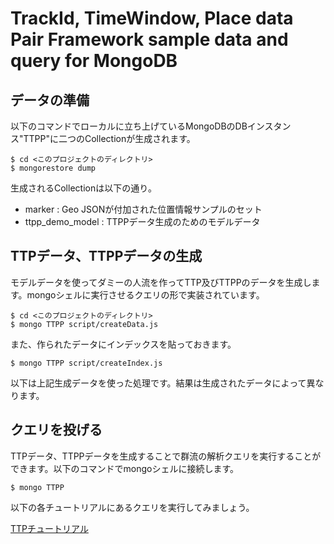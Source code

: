 # TrackId, TimeWindow, Place data Pair Framework sample data and query for MongoDB

## データの準備

以下のコマンドでローカルに立ち上げているMongoDBのDBインスタンス"TTPP"に二つのCollectionが生成されます。

```
$ cd <このプロジェクトのディレクトリ>
$ mongorestore dump
```

生成されるCollectionは以下の通り。

* marker : Geo JSONが付加された位置情報サンプルのセット
* ttpp_demo_model : TTPPデータ生成のためのモデルデータ

## TTPデータ、TTPPデータの生成

モデルデータを使ってダミーの人流を作ってTTP及びTTPPのデータを生成します。mongoシェルに実行させるクエリの形で実装されています。

```
$ cd <このプロジェクトのディレクトリ>
$ mongo TTPP script/createData.js
```

また、作られたデータにインデックスを貼っておきます。

```
$ mongo TTPP script/createIndex.js
```

以下は上記生成データを使った処理です。結果は生成されたデータによって異なります。

## クエリを投げる

TTPデータ、TTPPデータを生成することで群流の解析クエリを実行することができます。以下のコマンドでmongoシェルに接続します。

```
$ mongo TTPP
```

以下の各チュートリアルにあるクエリを実行してみましょう。

[TTPチュートリアル](doc/tutorial_TTP.md)
